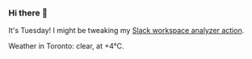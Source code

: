 ### Hi there :wave:

It's Tuesday! I might be tweaking my [Slack workspace analyzer action](https://github.com/bewuethr/slack-analyzer).

Weather in Toronto: clear, at +4°C.

